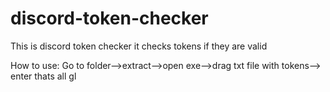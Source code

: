 # discord-token-checker
This is discord token checker it checks tokens if they are valid


How to use:
Go to folder-->extract-->open exe-->drag txt file with tokens--> enter
thats all
gl
